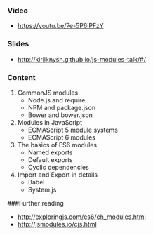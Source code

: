 ### Video 
- https://youtu.be/7e-5P6iPFzY

### Slides 
- http://kirilknysh.github.io/js-modules-talk/#/

### Content
1. CommonJS modules
    - Node.js and require
    - NPM and package.json
    - Bower and bower.json
2. Modules in JavaScript
    - ECMAScript 5 module systems
    - ECMAScript 6 modules
3. The basics of ES6 modules
    - Named exports
    - Default exports
    - Cyclic dependencies
4. Import and Export in details
    - Babel
    - System.js

###Further reading
- http://exploringjs.com/es6/ch_modules.html
- http://jsmodules.io/cjs.html

